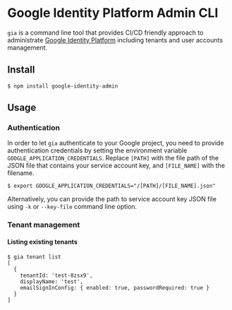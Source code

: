# Google Identity Platform Admin CLI

`gia` is a command line tool that provides CI/CD friendly approach to administrate [Google Identity Platform](https://developers.google.com/identity) including tenants and user accounts management.

## Install

```shell
$ npm install google-identity-admin
```

## Usage

### Authentication

In order to let `gia` authenticate to your Google project, you need to provide authentication credentials by setting the environment variable `GOOGLE_APPLICATION_CREDENTIALS`. Replace `[PATH]` with the file path of the JSON file that contains your service account key, and `[FILE_NAME]` with the filename.

```shell
$ export GOOGLE_APPLICATION_CREDENTIALS="/[PATH]/[FILE_NAME].json"
```

Alternatively, you can provide the path to service account key JSON file using `-k` or `--key-file` command line option.

### Tenant management

#### Listing existing tenants

```shell
$ gia tenant list
[
  {
    tenantId: 'test-8zsx9',
    displayName: 'test',
    emailSignInConfig: { enabled: true, passwordRequired: true }
  }
]
```

